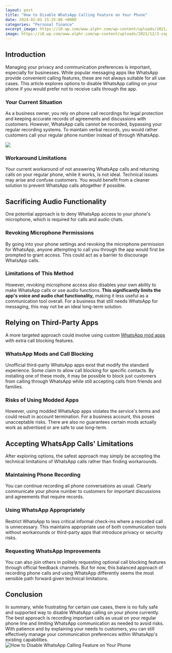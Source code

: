 ```yaml
---
layout: post
title: "How to Disable WhatsApp Calling Feature on Your Phone"
date: 2024-02-01 15:25:08 +0000
categories: "Personal finance"
excerpt_image: https://i0.wp.com/www.alphr.com/wp-content/uploads/2021/12/3-copy-8.jpg?resize=1536%2C1365&amp;ssl=1
image: https://i0.wp.com/www.alphr.com/wp-content/uploads/2021/12/3-copy-8.jpg?resize=1536%2C1365&amp;ssl=1
---
```


## Introduction 
Managing your privacy and communication preferences is important, especially for businesses. While popular messaging apps like WhatsApp provide convenient calling features, these are not always suitable for all use cases. This article explores options to disable WhatsApp calling on your phone if you would prefer not to receive calls through the app. 
### Your Current Situation
As a business owner, you rely on phone call recordings for legal protection and keeping accurate records of agreements and discussions with customers. However, WhatsApp calls cannot be recorded, bypassing your regular recording systems. To maintain verbal records, you would rather customers call your regular phone number instead of through WhatsApp. 

![](https://i.ytimg.com/vi/47Gr11JSdcA/maxresdefault.jpg)
### Workaround Limitations  
Your current workaround of not answering WhatsApp calls and returning calls on your regular phone, while it works, is not ideal. Technical issues may arise and confuse customers. You would benefit from a cleaner solution to prevent WhatsApp calls altogether if possible.
## Sacrificing Audio Functionality 
One potential approach is to deny WhatsApp access to your phone's microphone, which is required for calls and audio chats. 
### Revoking Microphone Permissions
By going into your phone settings and revoking the microphone permission for WhatsApp, anyone attempting to call you through the app would first be prompted to grant access. This could act as a barrier to discourage WhatsApp calls.
### Limitations of This Method 
However, revoking microphone access also disables your own ability to make WhatsApp calls or use audio functions. **This significantly limits the app's voice and audio chat functionality,** making it less useful as a communication tool overall. For a business that still needs WhatsApp for messaging, this may not be an ideal long-term solution.
## Relying on Third-Party Apps 
A more targeted approach could involve using custom [WhatsApp mod apps](https://fistore.mysenprints.com/collection/alewine) with extra call blocking features. 
### WhatsApp Mods and Call Blocking 
Unofficial third-party WhatsApp apps exist that modify the standard experience. Some claim to allow call blocking for specific contacts. By installing one of these mods, it may be possible to block just customers from calling through WhatsApp while still accepting calls from friends and families. 
### Risks of Using Modded Apps
However, using modded WhatsApp apps violates the service's terms and could result in account termination. For a business account, this poses unacceptable risks. There are also no guarantees certain mods actually work as advertised or are safe to use long-term. 
## Accepting WhatsApp Calls' Limitations
After exploring options, the safest approach may simply be accepting the technical limitations of WhatsApp calls rather than finding workarounds. 
### Maintaining Phone Recording 
You can continue recording all phone conversations as usual. Clearly communicate your phone number to customers for important discussions and agreements that require records. 
### Using WhatsApp Appropriately
Restrict WhatsApp to less critical informal check-ins where a recorded call is unnecessary. This maintains appropriate use of both communication tools without workarounds or third-party apps that introduce privacy or security risks. 
### Requesting WhatsApp Improvements
You can also join others in politely requesting optional call blocking features through official feedback channels. But for now, this balanced approach of recording phone calls and using WhatsApp differently seems the most sensible path forward given technical limitations.
## Conclusion
In summary, while frustrating for certain use cases, there is no fully safe and supported way to disable WhatsApp calling on your phone currently. The best approach is recording important calls as usual on your regular phone line and limiting WhatsApp communication as needed to avoid risks. With patience and by explaining your needs to customers, you can still effectively manage your communication preferences within WhatsApp's existing capabilities.
![How to Disable WhatsApp Calling Feature on Your Phone](https://i0.wp.com/www.alphr.com/wp-content/uploads/2021/12/3-copy-8.jpg?resize=1536%2C1365&amp;ssl=1)